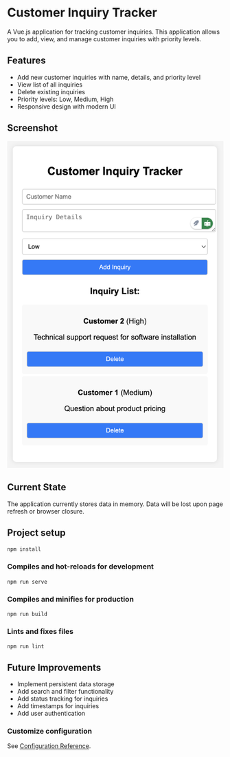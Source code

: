 # Customer Inquiry Tracker

A Vue.js application for tracking customer inquiries. This application allows you to add, view, and manage customer inquiries with priority levels.

## Features
- Add new customer inquiries with name, details, and priority level
- View list of all inquiries
- Delete existing inquiries
- Priority levels: Low, Medium, High
- Responsive design with modern UI

## Screenshot
![Customer Inquiry Tracker Screenshot](public/SS.png)

## Current State
The application currently stores data in memory. Data will be lost upon page refresh or browser closure.

## Project setup
```
npm install
```

### Compiles and hot-reloads for development
```
npm run serve
```

### Compiles and minifies for production
```
npm run build
```

### Lints and fixes files
```
npm run lint
```

## Future Improvements
- Implement persistent data storage
- Add search and filter functionality
- Add status tracking for inquiries
- Add timestamps for inquiries
- Add user authentication

### Customize configuration
See [Configuration Reference](https://cli.vuejs.org/config/).

